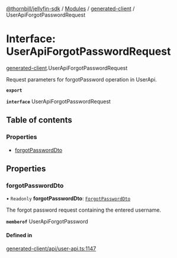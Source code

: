 [@thornbill/jellyfin-sdk](../README.md) / [Modules](../modules.md) / [generated-client](../modules/generated_client.md) / UserApiForgotPasswordRequest

# Interface: UserApiForgotPasswordRequest

[generated-client](../modules/generated_client.md).UserApiForgotPasswordRequest

Request parameters for forgotPassword operation in UserApi.

**`export`**

**`interface`** UserApiForgotPasswordRequest

## Table of contents

### Properties

- [forgotPasswordDto](generated_client.UserApiForgotPasswordRequest.md#forgotpassworddto)

## Properties

### forgotPasswordDto

• `Readonly` **forgotPasswordDto**: [`ForgotPasswordDto`](generated_client.ForgotPasswordDto.md)

The forgot password request containing the entered username.

**`memberof`** UserApiForgotPassword

#### Defined in

[generated-client/api/user-api.ts:1147](https://github.com/thornbill/jellyfin-sdk-typescript/blob/029620a/src/generated-client/api/user-api.ts#L1147)
